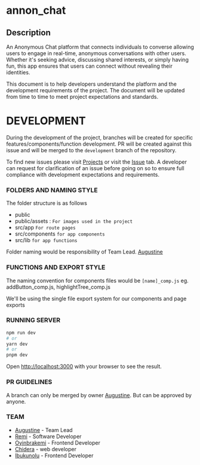 # annon_chat

## Description

An Anonymous Chat platform that connects individuals to converse allowing users to engage in real-time, anonymous conversations with other users. Whether it's seeking advice, discussing shared interests, or simply having fun, this app ensures that users can connect without revealing their identities.

This document is to help developers understand the platform and the development requirements of the project.
The document will be updated from time to time to meet project expectations and standards.

# DEVELOPMENT

During the development of the project, branches will be created for specific features/components/function development.
PR will be created against this issue and will be merged to the `development` branch of the repository.

To find new issues please visit [Projects](https://github.com/world-wide-techies/annon_chat/projects?query=is%3Aopen) or visit the [Issue](https://github.com/world-wide-techies/annon_chat/issues) tab.
A developer can request for clarification of an issue before going on so to ensure full compliance with development expectations and requirements.

### FOLDERS AND NAMING STYLE

The folder structure is as follows

- public
- public/assets : `For images used in the project`
- src/app `For route pages`
- src/components `for app components`
- src/lib `for app functions`

Folder naming would be responsibility of Team Lead. [Augustine](https://github.com/annonymousauthority)

### FUNCTIONS AND EXPORT STYLE

The naming convention for components files would be
`[name]_comp.js` eg. addButton_comp.js, highlightTree_comp.js

We'll be using the single file export system for our components and page exports

### RUNNING SERVER

```bash
npm run dev
# or
yarn dev
# or
pnpm dev
```

Open [http://localhost:3000](http://localhost:3000) with your browser to see the result.

### PR GUIDELINES

A branch can only be merged by owner [Augustine](https://github.com/annonymousauthority).
But can be approved by anyone.

### TEAM

- [Augustine](https://github.com/annonymousauthority) - Team Lead
- [Remi](https://github.com/Remi-dee) - Software Developer
- [Oyinbrakemi](https://github.com/Oyinbrakemigrace) - Frontend Developer
- [Chidera](https://github.com/spadechaser) - web developer
- [Ibukunolu](https://github.com/Dev-IbukunBee) - Frontend Developer
